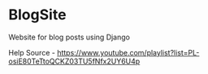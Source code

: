 # BlogSite
Website for blog posts using Django

Help Source - https://www.youtube.com/playlist?list=PL-osiE80TeTtoQCKZ03TU5fNfx2UY6U4p